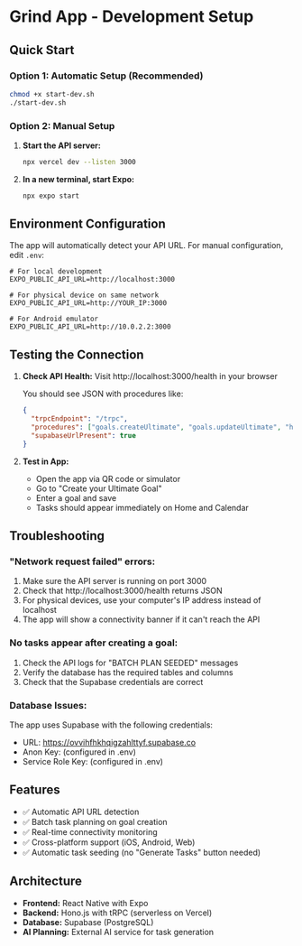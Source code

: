 # Grind App - Development Setup

## Quick Start

### Option 1: Automatic Setup (Recommended)
```bash
chmod +x start-dev.sh
./start-dev.sh
```

### Option 2: Manual Setup
1. **Start the API server:**
   ```bash
   npx vercel dev --listen 3000
   ```

2. **In a new terminal, start Expo:**
   ```bash
   npx expo start
   ```

## Environment Configuration

The app will automatically detect your API URL. For manual configuration, edit `.env`:

```env
# For local development
EXPO_PUBLIC_API_URL=http://localhost:3000

# For physical device on same network
EXPO_PUBLIC_API_URL=http://YOUR_IP:3000

# For Android emulator
EXPO_PUBLIC_API_URL=http://10.0.2.2:3000
```

## Testing the Connection

1. **Check API Health:**
   Visit http://localhost:3000/health in your browser
   
   You should see JSON with procedures like:
   ```json
   {
     "trpcEndpoint": "/trpc",
     "procedures": ["goals.createUltimate", "goals.updateUltimate", "health.ping"],
     "supabaseUrlPresent": true
   }
   ```

2. **Test in App:**
   - Open the app via QR code or simulator
   - Go to "Create your Ultimate Goal"
   - Enter a goal and save
   - Tasks should appear immediately on Home and Calendar

## Troubleshooting

### "Network request failed" errors:
1. Make sure the API server is running on port 3000
2. Check that http://localhost:3000/health returns JSON
3. For physical devices, use your computer's IP address instead of localhost
4. The app will show a connectivity banner if it can't reach the API

### No tasks appear after creating a goal:
1. Check the API logs for "BATCH PLAN SEEDED" messages
2. Verify the database has the required tables and columns
3. Check that the Supabase credentials are correct

### Database Issues:
The app uses Supabase with the following credentials:
- URL: https://ovvihfhkhqigzahlttyf.supabase.co
- Anon Key: (configured in .env)
- Service Role Key: (configured in .env)

## Features

- ✅ Automatic API URL detection
- ✅ Batch task planning on goal creation
- ✅ Real-time connectivity monitoring
- ✅ Cross-platform support (iOS, Android, Web)
- ✅ Automatic task seeding (no "Generate Tasks" button needed)

## Architecture

- **Frontend:** React Native with Expo
- **Backend:** Hono.js with tRPC (serverless on Vercel)
- **Database:** Supabase (PostgreSQL)
- **AI Planning:** External AI service for task generation